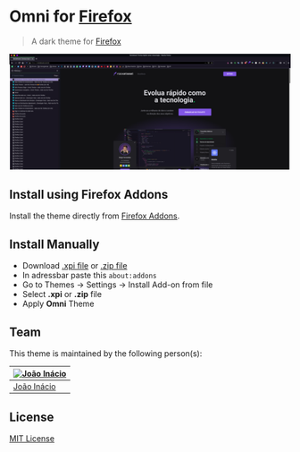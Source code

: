 # Omni for [Firefox](https://www.mozilla.org/en-US/firefox/new/)

> A dark theme for [Firefox](https://addons.mozilla.org/en-US/firefox/addon/omni-theme/)

![Screenshot](./screenshot.png)

## Install using Firefox Addons

Install the theme directly from [Firefox Addons](https://addons.mozilla.org/en-US/firefox/addon/omni-theme/).

## Install Manually 

* Download [.xpi file](https://github.com/birobirobiro/firefox-omni/raw/master/omni.xpi) or [.zip file](https://github.com/birobirobiro/firefox-omni/raw/master/omni.zip)
* In adressbar paste this `about:addons`
* Go to Themes -> Settings -> Install Add-on from file
* Select **.xpi** or **.zip** file
* Apply **Omni** Theme

## Team

This theme is maintained by the following person(s):

| [![João Inácio](https://avatars2.githubusercontent.com/u/22185823?s=70)](https://github.com/birobirobiro) |
| --- |
| [João Inácio](https://github.com/birobirobiro) |

## License

[MIT License](./LICENSE)